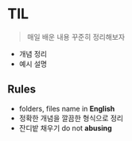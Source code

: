 # TIL
> 매일 배운 내용 꾸준히 정리해보자

* 개념 정리
* 예시 설명
  
## Rules
- folders, files name in **English**
- 정확한 개념을 깔끔한 형식으로 정리
- 잔디밭 채우기 do not __abusing__
